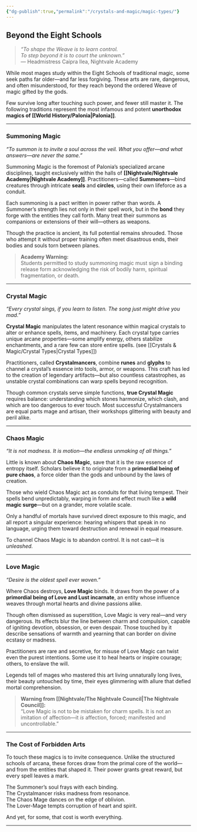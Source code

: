 ```yaml
---
{"dg-publish":true,"permalink":"/crystals-and-magic/magic-types/"}
---
```



## Beyond the Eight Schools

> _“To shape the Weave is to learn control.  
> To step beyond it is to court the unknown.”_  
> — Headmistress Caipra Ilea, Nightvale Academy

While most mages study within the Eight Schools of traditional magic, some seek paths far older—and far less forgiving. These arts are rare, dangerous, and often misunderstood, for they reach beyond the ordered Weave of magic gifted by the gods.

Few survive long after touching such power, and fewer still master it. The following traditions represent the most infamous and potent **unorthodox magics of [[World History/Palonia\|Palonia]]**.

---

### Summoning Magic

_“To summon is to invite a soul across the veil. What you offer—and what answers—are never the same.”_

Summoning Magic is the foremost of Palonia’s specialized arcane disciplines, taught exclusively within the halls of **[[Nightvale/Nightvale Academy\|Nightvale Academy]]**. Practitioners—called **Summoners**—bind creatures through intricate **seals** and **circles**, using their own lifeforce as a conduit.

Each summoning is a pact written in power rather than words. A Summoner’s strength lies not only in their spell work, but in the **bond** they forge with the entities they call forth. Many treat their summons as companions or extensions of their will—others as weapons.

Though the practice is ancient, its full potential remains shrouded. Those who attempt it without proper training often meet disastrous ends, their bodies and souls torn between planes.

> **Academy Warning:**  
> Students permitted to study summoning magic must sign a binding release form acknowledging the risk of bodily harm, spiritual fragmentation, or death.

---

### Crystal Magic

_“Every crystal sings, if you learn to listen. The song just might drive you mad.”_

**Crystal Magic** manipulates the latent resonance within magical crystals to alter or enhance spells, items, and machinery. Each crystal type carries unique arcane properties—some amplify energy, others stabilize enchantments, and a rare few can store entire spells. (see [[Crystals & Magic/Crystal Types\|Crystal Types]])

Practitioners, called **Crystalmancers**, combine **runes** and **glyphs** to channel a crystal’s essence into tools, armor, or weapons. This craft has led to the creation of legendary artifacts—but also countless catastrophes, as unstable crystal combinations can warp spells beyond recognition.

Though common crystals serve simple functions, **true Crystal Magic** requires balance: understanding which stones harmonize, which clash, and which are too dangerous to ever touch. Most successful Crystalmancers are equal parts mage and artisan, their workshops glittering with beauty and peril alike.

---

### Chaos Magic

_“It is not madness. It is motion—the endless unmaking of all things.”_

Little is known about **Chaos Magic**, save that it is the raw essence of entropy itself. Scholars believe it to originate from a **primordial being of pure chaos**, a force older than the gods and unbound by the laws of creation.

Those who wield Chaos Magic act as conduits for that living tempest. Their spells bend unpredictably, warping in form and effect much like a **wild magic surge**—but on a grander, more volatile scale.

Only a handful of mortals have survived direct exposure to this magic, and all report a singular experience: hearing whispers that speak in no language, urging them toward destruction and renewal in equal measure.

To channel Chaos Magic is to abandon control. It is not cast—it is _unleashed._

---

### Love Magic

_“Desire is the oldest spell ever woven.”_

Where Chaos destroys, **Love Magic** binds. It draws from the power of a **primordial being of Love and Lust incarnate**, an entity whose influence weaves through mortal hearts and divine passions alike.

Though often dismissed as superstition, Love Magic is very real—and very dangerous. Its effects blur the line between charm and compulsion, capable of igniting devotion, obsession, or even despair. Those touched by it describe sensations of warmth and yearning that can border on divine ecstasy or madness.

Practitioners are rare and secretive, for misuse of Love Magic can twist even the purest intentions. Some use it to heal hearts or inspire courage; others, to enslave the will.

Legends tell of mages who mastered this art living unnaturally long lives, their beauty untouched by time, their eyes glimmering with allure that defied mortal comprehension.

> **Warning from [[Nightvale/The Nightvale Council\|The Nightvale Council]]:**  
> “Love Magic is not to be mistaken for charm spells. It is not an imitation of affection—it _is_ affection, forced; manifested and uncontrollable.”

---

### The Cost of Forbidden Arts

To touch these magics is to invite consequence. Unlike the structured schools of arcana, these forces draw from the primal core of the world—and from the entities that shaped it. Their power grants great reward, but every spell leaves a mark.

The Summoner’s soul frays with each binding.  
The Crystalmancer risks madness from resonance.  
The Chaos Mage dances on the edge of oblivion.  
The Lover-Mage tempts corruption of heart and spirit.

And yet, for some, that cost is worth everything.

---
